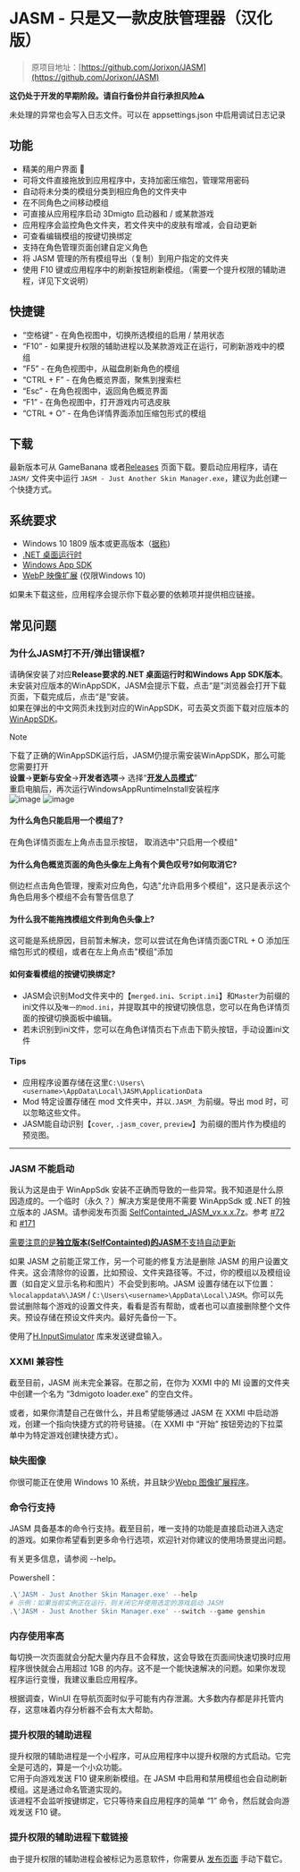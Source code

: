 # JASM - 只是又一款皮肤管理器（汉化版）

> 原项目地址：[https://github.com/Jorixon/JASM](https://github.com/Jorixon/JASM)

**这仍处于开发的早期阶段。请自行备份并自行承担风险⚠️**

未处理的异常也会写入日志文件。可以在 appsettings.json 中启用调试日志记录

## 功能
- 精美的用户界面 👀
- 可将文件直接拖放到应用程序中，支持加密压缩包，管理常用密码
- 自动将未分类的模组分类到相应角色的文件夹中
- 在不同角色之间移动模组
- 可直接从应用程序启动 3Dmigto 启动器和 / 或某款游戏
- 应用程序会监控角色文件夹，若文件夹中的皮肤有增减，会自动更新
- 可查看编辑模组的按键切换绑定
- 支持在角色管理页面创建自定义角色
- 将 JASM 管理的所有模组导出（复制）到用户指定的文件夹
- 使用 F10 键或应用程序中的刷新按钮刷新模组。（需要一个提升权限的辅助进程，详见下文说明）

## 快捷键
- “空格键” - 在角色视图中，切换所选模组的启用 / 禁用状态
- “F10” - 如果提升权限的辅助进程以及某款游戏正在运行，可刷新游戏中的模组
- “F5” - 在角色视图中，从磁盘刷新角色的模组
- “CTRL + F” - 在角色概览界面，聚焦到搜索栏
- “Esc” - 在角色视图中，返回角色概览界面
- “F1” - 在角色视图中，打开游戏内可选皮肤
- “CTRL + O” - 在角色详情界面添加压缩包形式的模组

## 下载
最新版本可从 GameBanana 或者[Releases](https://github.com/Moonholder/JASM/releases) 页面下载。要启动应用程序，请在 ```JASM/``` 文件夹中运行 ```JASM - Just Another Skin Manager.exe```，建议为此创建一个快捷方式。

## 系统要求
- Windows 10 1809 版本或更高版本（[据称](https://learn.microsoft.com/en-us/windows/apps/windows-app-sdk/))
- [.NET 桌面运行时](https://aka.ms/dotnet-core-applaunch?missing_runtime=true&arch=x64&rid=win10-x64&apphost_version=9.0.0&gui=true)
- [Windows App SDK](https://learn.microsoft.com/en-us/windows/apps/windows-app-sdk/downloads)
- [WebP 映像扩展](https://apps.microsoft.com/detail/9pg2dk419drg?hl=zh-CN&gl=CN) (仅限Windows 10)

如果未下载这些，应用程序会提示你下载必要的依赖项并提供相应链接。

## 常见问题


### 为什么JASM打不开/弹出错误框?  
请确保安装了对应**Release要求的.NET 桌面运行时和Windows App SDK版本**。  
未安装对应版本的WinAppSDK，JASM会提示下载，点击“是”浏览器会打开下载页面，下载完成后，点击“是”安装。  
如果在弹出的中文网页未找到对应的WinAppSDK，可去英文页面下载对应版本的[WinAppSDK](https://learn.microsoft.com/en-us/windows/apps/windows-app-sdk/downloads)。
> [!NOTE]
> 下载了正确的WinAppSDK运行后，JASM仍提示需安装WinAppSDK，那么可能您需要打开  
> **设置**->**更新与安全**->**开发者选项**-> 选择“**<ins>开发人员模式</ins>**”  
> 重启电脑后，再次运行WindowsAppRuntimeInstall安装程序  
> ![image](https://github.com/user-attachments/assets/5e2b3a34-a4c5-4326-9bac-d764cb6c07c2)
> ![image](https://github.com/user-attachments/assets/c3d58c36-3d5e-42f0-86a7-7cabe2f5c716)

#### 为什么角色只能启用一个模组了?  
在角色详情页面左上角点击显示按钮， 取消选中"只启用一个模组"

#### 为什么角色概览页面的角色头像左上角有个黄色叹号?如何取消它?  
侧边栏点击角色管理，搜索对应角色，勾选"允许启用多个模组"，这只是表示这个角色启用多个模组不会有警告信息了

#### 为什么我不能拖拽模组文件到角色头像上?  
这可能是系统原因，目前暂未解决，您可以尝试在角色详情页面CTRL + O 添加压缩包形式的模组，或者在左上角点击"模组"添加

#### 如何查看模组的按键切换绑定?   
* JASM会识别Mod文件夹中的【```merged.ini```、```Script.ini```】和```Master```为前缀的ini文件以及```唯一的mod.ini```，并提取其中的按键切换信息，您可以在角色详情页面的按键切换面板中编辑。
* 若未识别到ini文件，您可以在角色详情页右下点击下箭头按钮，手动设置ini文件

#### Tips
* 应用程序设置存储在这里```C:\Users\<username>\AppData\Local\JASM\ApplicationData```
* Mod 特定设置存储在 mod 文件夹中，并以```.JASM_``` 为前缀。导出 mod 时，可以忽略这些文件。  
* JASM能自动识别【```cover```, ```.jasm_cover```, ```preview```】为前缀的图片作为模组的预览图。

---
### JASM 不能启动

我认为这是由于 WinAppSdk 安装不正确而导致的一些异常。我不知道是什么原因造成的。一个临时（永久？）解决方案是使用不需要 WinAppSdk 或 .NET 的独立版本的 JASM。请参阅发布页面 [SelfContainted_JASM_vx.x.x.7z](https://github.com/Moonholder/JASM/releases)。参考 [#72](https://github.com/Jorixon/JASM/issues/72) 和 [#171](https://github.com/Jorixon/JASM/issues/171)

<ins>需要注意的是**独立版本(SelfContainted)的JASM**不支持自动更新</ins>

如果 JASM 之前能正常工作，另一个可能的修复方法是删除 JASM 的用户设置文件夹。这会清除你的设置，比如预设、文件夹路径等。不过，你的模组以及模组设置（如自定义显示名称和图片）不会受到影响。JASM 设置存储在以下位置：`%localappdata%\JASM` / `C:\Users\<username>\AppData\Local\JASM`。你可以先尝试删除每个游戏的设置文件夹，看看是否有帮助，或者也可以直接删除整个文件夹。预设存储在预设文件夹内。最好先备份一下。

使用了[H.InputSimulator](https://github.com/HavenDV/H.InputSimulator) 库来发送键盘输入。

### XXMI 兼容性
截至目前，JASM 尚未完全兼容。在那之前，在你为 XXMI 中的 MI 设置的文件夹中创建一个名为 “3dmigoto loader.exe” 的空白文件。

或者，如果你清楚自己在做什么，并且希望能够通过 JASM 在 XXMI 中启动游戏，创建一个指向快捷方式的符号链接。（在 XXMI 中 “开始” 按钮旁边的下拉菜单中为特定游戏创建快捷方式）。


### 缺失图像
你很可能正在使用 Windows 10 系统，并且缺少[Webp 图像扩展程序](https://apps.microsoft.com/detail/9pg2dk419drg?hl=zh-CN&gl=CN)。

### 命令行支持

JASM 具备基本的命令行支持。截至目前，唯一支持的功能是直接启动进入选定的游戏。如果你希望看到更多命令行选项，欢迎针对你建议的使用场景提出问题。

有关更多信息，请参阅 --help。

Powershell：
```powershell
.\'JASM - Just Another Skin Manager.exe' --help
# 示例：如果当前实例正在运行，则关闭它并使用选定的游戏启动 JASM
.\'JASM - Just Another Skin Manager.exe' --switch --game genshin
```

### 内存使用率高

每切换一次页面就会分配大量内存且不会释放，这会导致在页面间快速切换时应用程序很快就会占用超过 1GB 的内存。这不是一个能快速解决的问题。如果你发现程序运行变慢，我建议重启应用程序。

根据调查，WinUI 在导航页面时似乎可能有内存泄漏。大多数内存都是非托管内存，这意味着内存分析器不会有太大帮助。

### 提升权限的辅助进程
提升权限的辅助进程是一个小程序，可从应用程序中以提升权限的方式启动。它完全是可选的，算是一个小众功能。  
它用于向游戏发送 F10 键来刷新模组。在 JASM 中启用和禁用模组也会自动刷新模组。这是通过命名管道实现的。  
该进程不会监听按键绑定，它只等待来自应用程序的简单 “1” 命令，然后就会向游戏发送 F10 键。

### 提升权限的辅助进程下载链接

由于提升权限的辅助进程会被标记为恶意软件，你需要从 [发布页面](https://github.com/Jorixon/JASM/releases/tag/v2.14.3) 手动下载它。

